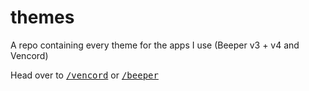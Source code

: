 # themes
A repo containing every theme for the apps I use (Beeper v3 + v4 and Vencord)

Head over to [<kbd>/vencord</kbd>](https://nspc911.github.io/themes/vencord) or [<kbd>/beeper</kbd>](https://nspc911.github.io/themes/beeper)
